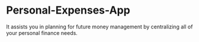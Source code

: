 # Personal-Expenses-App
It assists you in planning for future money management by centralizing all of your personal finance needs.
